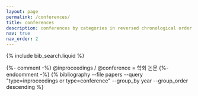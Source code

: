 ```yaml
---
layout: page
permalink: /conferences/
title: conferences
description: conferences by categories in reversed chronological order. generated by jekyll-scholar.
nav: true
nav_order: 2
---
```


<!-- _pages/publications.md -->

<!-- Bibsearch Feature -->

{% include bib_search.liquid %}

<div class="publications">
  {%- comment -%} @inproceedings / @conference = 학회 논문 {%- endcomment -%}
  {% bibliography --file papers --query "type=inproceedings or type=conference" --group_by year --group_order descending %}
</div>
